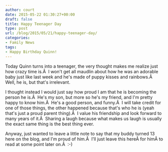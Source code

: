 ```yaml
---
author: court
date: 2015-05-22 01:30:27+00:00
draft: false
title: Happy Teenager Day
type: post
url: /blog/2015/05/21/happy-teenager-day/
categories:
- Family News
tags:
- Happy Birthday Quinn!
---
```


Today Quinn turns into a teenager, the very thought makes me realize just how crazy time is.Â  I won't get all maudlin about how he was an adorable baby just like last week and he's made of puppy kisses and rainbows.Â  Well, he is, but that's irrelevant.

I thought instead I would just say how proud I am that he is becoming the person he is.Â  He's my son, but more so he's my friend, and I'm pretty happy to know him.Â  He's a good person, and funny.Â  I will take credit for one of those things, the other happened because that's who he is (yeah that's just a proud parent thing).Â  I value his friendship and look forward to many years of it.Â  Sharing a laugh because what makes us laugh is usually the exact same thing is the best thing ever.

Anyway, just wanted to leave a little note to say that my buddy turned 13 here on the blog, and I'm proud of him.Â  I'll just leave this hereÂ for himÂ to read at some point later on.Â  :-)
